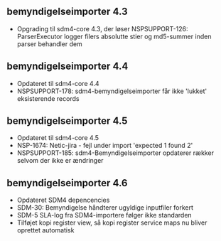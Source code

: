 ## bemyndigelseimporter 4.3
*  Opgrading til sdm4-core 4.3, der løser
   NSPSUPPORT-126: ParserExecutor logger filers absolutte stier og md5-summer inden parser behandler dem

## bemyndigelseimporter 4.4
* Opdateret til sdm4-core 4.4
* NSPSUPPORT-178: sdm4-bemyndigelseimporter får ikke 'lukket' eksisterende records

## bemyndigelseimporter 4.5
* Opdateret til sdm4-core 4.5
* NSP-1674: Netic-jira - fejl under import 'expected 1 found 2'
* NSPSUPPORT-185: sdm4-Bemyndigelseimporter opdaterer rækker selvom der ikke er ændringer

## bemyndigelseimporter 4.6
* Opdateret SDM4 depencencies
* SDM-30: Bemyndigelse håndterer ugyldige inputfiler forkert
* SDM-5 SLA-log fra SDM4-importere følger ikke standarden
* Tilføjet kopi register view, så kopi register service maps nu bliver oprettet automatisk